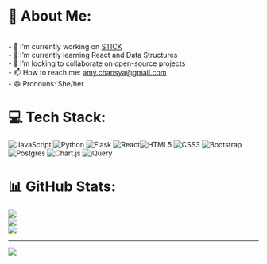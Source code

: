 

# 💫 About Me:
<br>- 🔭 I’m currently working on [STICK](https://github.com/chansya/Project_STICK)
<br>- 🌱 I’m currently learning React and Data Structures
<br>- 👯 I’m looking to collaborate on open-source projects
<br>- 📫 How to reach me: amy.chansya@gmail.com
<br>- 😄 Pronouns: She/her 


# 💻 Tech Stack:
![JavaScript](https://img.shields.io/badge/javascript-%23323330.svg?style=for-the-badge&logo=javascript&logoColor=%23F7DF1E) ![Python](https://img.shields.io/badge/python-3670A0?style=for-the-badge&logo=python&logoColor=ffdd54) ![Flask](https://img.shields.io/badge/flask-%23000.svg?style=for-the-badge&logo=flask&logoColor=white) ![React](https://img.shields.io/badge/react-%2320232a.svg?style=for-the-badge&logo=react&logoColor=%2361DAFB)![HTML5](https://img.shields.io/badge/html5-%23E34F26.svg?style=for-the-badge&logo=html5&logoColor=white) ![CSS3](https://img.shields.io/badge/css3-%231572B6.svg?style=for-the-badge&logo=css3&logoColor=white) ![Bootstrap](https://img.shields.io/badge/bootstrap-%23563D7C.svg?style=for-the-badge&logo=bootstrap&logoColor=white) ![Postgres](https://img.shields.io/badge/postgres-%23316192.svg?style=for-the-badge&logo=postgresql&logoColor=white) ![Chart.js](https://img.shields.io/badge/chart.js-F5788D.svg?style=for-the-badge&logo=chart.js&logoColor=white) ![jQuery](https://img.shields.io/badge/jquery-%230769AD.svg?style=for-the-badge&logo=jquery&logoColor=white) 
# 📊 GitHub Stats:
![](https://github-readme-stats.vercel.app/api?username=chansya&theme=city_light&hide_border=false&include_all_commits=true&count_private=true)<br/>
![](https://github-readme-streak-stats.herokuapp.com/?user=chansya&theme=city_light&hide_border=false)<br/>
![](https://github-readme-stats.vercel.app/api/top-langs/?username=chansya&theme=city_light&hide_border=false&include_all_commits=true&count_private=true&layout=compact)

---
[![](https://visitcount.itsvg.in/api?id=chansya&icon=0&color=0)](https://visitcount.itsvg.in)
